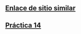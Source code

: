 ## [Enlace de sitio similar](https://www.imdb.com/title/tt5339440/)

## [Práctica 14](https://mafervag.github.io/Practica_14/)